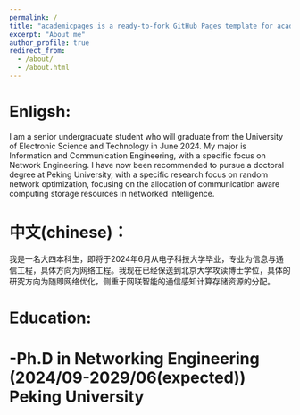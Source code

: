```yaml
---
permalink: /
title: "academicpages is a ready-to-fork GitHub Pages template for academic personal websites"
excerpt: "About me"
author_profile: true
redirect_from: 
  - /about/
  - /about.html
---
```


Enligsh:
======
I am a senior undergraduate student who will graduate from the University of Electronic Science and Technology in June 2024. My major is Information and Communication Engineering, with a specific focus on Network Engineering. I have now been recommended to pursue a doctoral degree at Peking University, with a specific research focus on random network optimization, focusing on the allocation of communication aware computing storage resources in networked intelligence.

中文(chinese)：
======
我是一名大四本科生，即将于2024年6月从电子科技大学毕业，专业为信息与通信工程，具体方向为网络工程。我现在已经保送到北京大学攻读博士学位，具体的研究方向为随即网络优化，侧重于网联智能的通信感知计算存储资源的分配。


Education:
======
-Ph.D in Networking Engineering   (2024/09-2029/06(expected))
Peking University 
==

